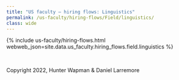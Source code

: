 ```yaml
---
title: "US faculty — hiring flows: Linguistics"
permalink: /us-faculty/hiring-flows/Field/linguistics/
class: wide
---
```


{% include us-faculty/hiring-flows.html webweb_json=site.data.us_faculty.hiring_flows.field.linguistics %}

<br>

Copyright 2022, Hunter Wapman & Daniel Larremore